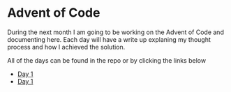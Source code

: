# Advent of Code

During the next month I am going to be working on the Advent of Code and documenting here.
Each day will have a write up explaning my thought process and how I achieved the solution.

All of the days can be found in the repo or by clicking the links below
* [Day 1](https://github.com/rookie2987/aoc/tree/main/Day%201)
* [Day 1](https://github.com/rookie2987/aoc/tree/main/Day%202)
